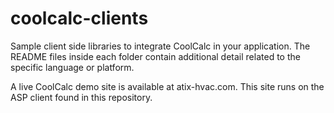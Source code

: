 # coolcalc-clients
Sample client side libraries to integrate CoolCalc in your application.  The README files inside each folder contain additional detail related to the specific language or platform.

A live CoolCalc demo site is available at atix-hvac.com.  This site runs on the ASP client found in this repository.
